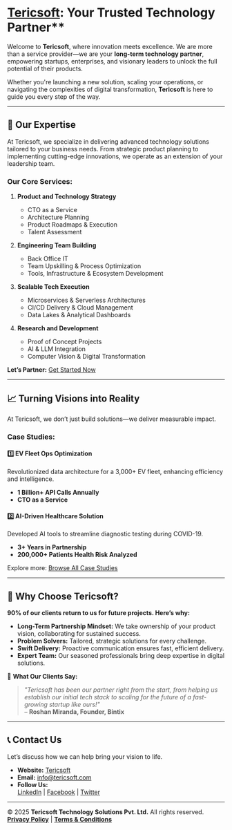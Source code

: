 ##
#  **[Tericsoft](https://www.tericsoft.com/)**: Your Trusted Technology Partner**

Welcome to **Tericsoft**, where innovation meets excellence. We are more than a service provider—we are your **long-term technology partner**, empowering startups, enterprises, and visionary leaders to unlock the full potential of their products.  

Whether you're launching a new solution, scaling your operations, or navigating the complexities of digital transformation, **Tericsoft** is here to guide you every step of the way.

---

## 🚀 **Our Expertise**
At Tericsoft, we specialize in delivering advanced technology solutions tailored to your business needs. From strategic product planning to implementing cutting-edge innovations, we operate as an extension of your leadership team.  

### **Our Core Services:**
1. **Product and Technology Strategy**  
   - CTO as a Service  
   - Architecture Planning  
   - Product Roadmaps & Execution  
   - Talent Assessment  

2. **Engineering Team Building**  
   - Back Office IT  
   - Team Upskilling & Process Optimization  
   - Tools, Infrastructure & Ecosystem Development  

3. **Scalable Tech Execution**  
   - Microservices & Serverless Architectures  
   - CI/CD Delivery & Cloud Management  
   - Data Lakes & Analytical Dashboards  

4. **Research and Development**  
   - Proof of Concept Projects  
   - AI & LLM Integration  
   - Computer Vision & Digital Transformation  

**Let’s Partner:** [Get Started Now](#contact-us)

---

## 📈 **Turning Visions into Reality**
At Tericsoft, we don’t just build solutions—we deliver measurable impact.  

### **Case Studies:**
#### 1️⃣ **EV Fleet Ops Optimization**  
Revolutionized data architecture for a 3,000+ EV fleet, enhancing efficiency and intelligence.  
- **1 Billion+ API Calls Annually**  
- **CTO as a Service**  

#### 2️⃣ **AI-Driven Healthcare Solution**  
Developed AI tools to streamline diagnostic testing during COVID-19.  
- **3+ Years in Partnership**  
- **200,000+ Patients Health Risk Analyzed**  

Explore more: [Browse All Case Studies](#case-studies)  

---

## 💼 **Why Choose Tericsoft?**
**90% of our clients return to us for future projects. Here’s why:**
- **Long-Term Partnership Mindset:** We take ownership of your product vision, collaborating for sustained success.  
- **Problem Solvers:** Tailored, strategic solutions for every challenge.  
- **Swift Delivery:** Proactive communication ensures fast, efficient delivery.  
- **Expert Team:** Our seasoned professionals bring deep expertise in digital solutions.  

💬 **What Our Clients Say:**  
> *"Tericsoft has been our partner right from the start, from helping us establish our initial tech stack to scaling for the future of a fast-growing startup like ours!"*  
> – **Roshan Miranda, Founder, Bintix**

---


## 📞 **Contact Us**
Let’s discuss how we can help bring your vision to life.  
- **Website:** [Tericsoft](https://www.tericsoft.com)  
- **Email:** info@tericsoft.com  
- **Follow Us:**  
  [LinkedIn](https://www.linkedin.com/company/tericsoft) | [Facebook](https://facebook.com/tericsoft) | [Twitter](https://twitter.com/tericsoft)  

---

© 2025 **Tericsoft Technology Solutions Pvt. Ltd.** All rights reserved.  
**[Privacy Policy](#)** | **[Terms & Conditions](#)**  
